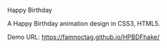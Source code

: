 Happy Birthday

A Happy Birthday animation design in CSS3, HTML5.

Demo
URL: https://famnoctag.github.io/HPBDFhake/
